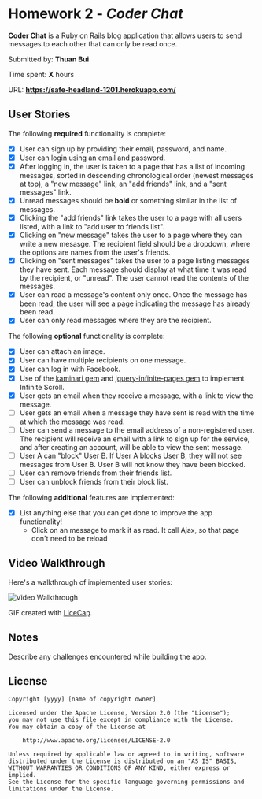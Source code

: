 # Homework 2 - *Coder Chat*

**Coder Chat** is a Ruby on Rails blog application that allows users to send messages to each other that can only be read once.

Submitted by: **Thuan Bui**

Time spent: **X** hours

URL: **https://safe-headland-1201.herokuapp.com/**

## User Stories

The following **required** functionality is complete:


* [x] User can sign up by providing their email, password, and name. 
* [x] User can login using an email and password. 
* [x] After logging in, the user is taken to a page that has a list of incoming messages, sorted in descending chronological order (newest messages at top), a "new message" link, an "add friends" link, and a "sent messages" link.
* [x] Unread messages should be **bold** or something similar in the list of messages. 
* [x] Clicking the "add friends" link takes the user to a page with all users listed, with a link to "add user to friends list". 
* [x] Clicking on "new message" takes the user to a page where they can write a new mesasge. The recipient field should be a dropdown, where the options are names from the user's friends.
* [x] Clicking on "sent messages" takes the user to a page listing messages they have sent. Each message should display at what time it was read by the recipient, or "unread". The user cannot read the contents of the messages.
* [x] User can read a message's content only once. Once the message has been read, the user will see a page indicating the message has already been read.
* [x] User can only read messages where they are the recipient.

The following **optional** functionality is complete:

* [x] User can attach an image.
* [x] User can have multiple recipients on one message. 
* [x] User can log in with Facebook. 
* [x] Use of the [kaminari gem](https://github.com/amatsuda/kaminari) and [jquery-infinite-pages gem](https://github.com/magoosh/jquery-infinite-pages) to implement Infinite Scroll.
* [x] User gets an email when they receive a message, with a link to view the message.
* [ ] User gets an email when a message they have sent is read with the time at which the message was read.
* [ ] User can send a message to the email address of a non-registered user. The recipient will receive an email with a link to sign up for the service, and after creating an account, will be able to view the sent message. 
* [ ] User A can "block" User B. If User A blocks User B, they will not see messages from User B. User B will not know they have been blocked.
* [ ] User can remove friends from their friends list.
* [ ] User can unblock friends from their block list.

The following **additional** features are implemented:

- [x] List anything else that you can get done to improve the app functionality!
    - Click on an message to mark it as read. It call Ajax, so that page don't need to be reload

## Video Walkthrough 

Here's a walkthrough of implemented user stories:

![Video Walkthrough](/demo/coderchat_demo.gif)

GIF created with [LiceCap](http://www.cockos.com/licecap/).

## Notes

Describe any challenges encountered while building the app.

## License

    Copyright [yyyy] [name of copyright owner]

    Licensed under the Apache License, Version 2.0 (the "License");
    you may not use this file except in compliance with the License.
    You may obtain a copy of the License at

        http://www.apache.org/licenses/LICENSE-2.0

    Unless required by applicable law or agreed to in writing, software
    distributed under the License is distributed on an "AS IS" BASIS,
    WITHOUT WARRANTIES OR CONDITIONS OF ANY KIND, either express or implied.
    See the License for the specific language governing permissions and
    limitations under the License.